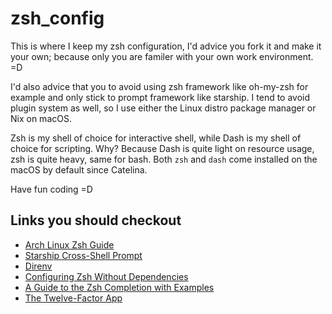 # zsh_config

This is where I keep my zsh configuration, I'd advice you fork it and make it your own; because
only you are familer with your own work environment. =D

I'd also advice that you to avoid using zsh framework like oh-my-zsh for example and
only stick to prompt framework like starship.  I tend to avoid plugin system as well, so I use
either the Linux distro package manager or Nix on macOS.

Zsh is my shell of choice for interactive shell, while Dash is my shell of choice for scripting.
Why? Because Dash is quite light on resource usage, zsh is quite heavy, same for bash.  Both `zsh`
and `dash` come installed on the macOS by default since Catelina.

Have fun coding =D

## Links you should checkout

* [Arch Linux Zsh Guide](https://wiki.archlinux.org/title/Zsh)
* [Starship Cross-Shell Prompt](https://starship.rs/)
* [Direnv](https://direnv.net/)
* [Configuring Zsh Without Dependencies](https://thevaluable.dev/zsh-install-configure-mouseless/)
* [A Guide to the Zsh Completion with Examples](https://thevaluable.dev/zsh-completion-guide-examples/)
* [The Twelve-Factor App](https://12factor.net/)